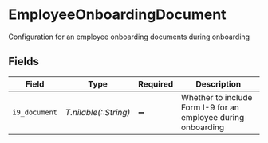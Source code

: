 # EmployeeOnboardingDocument

Configuration for an employee onboarding documents during onboarding


## Fields

| Field                                                         | Type                                                          | Required                                                      | Description                                                   |
| ------------------------------------------------------------- | ------------------------------------------------------------- | ------------------------------------------------------------- | ------------------------------------------------------------- |
| `i9_document`                                                 | *T.nilable(::String)*                                         | :heavy_minus_sign:                                            | Whether to include Form I-9 for an employee during onboarding |